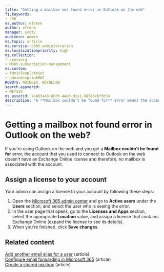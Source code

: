 ```yaml
---
title: "Getting a mailbox not found error in Outlook on the web"
f1.keywords:
- CSH
ms.author: efrene
author: efrene
manager: scotv
audience: Admin
ms.topic: article
ms.service: o365-administration
ms.localizationpriority: high
ms.collection:
- scotvorg
- M365-subscription-management
ms.custom: 
- AdminTemplateSet
- admindeeplinkMAC
ROBOTS: NOINDEX, NOFOLLOW
search.appverid:
- MET150
ms.assetid: 7e453a40-66df-44ab-92a1-96786cb7fb34
description: "A **Mailbox couldn't be found for** error means the account you used to connect to Outlook on the web doesn't have an Exchange Online license."
---
```


# Getting a mailbox not found error in Outlook on the web?

If you're using Outlook on the web and you get a  **Mailbox couldn't be found for**  error, the account that you used to connect to Outlook on the web doesn't have an Exchange Online license and therefore, no mailbox is associated with the account. 

## Assign a license to your account

Your admin can assign a license to your account by following these steps:

1. Open the  [Microsoft 365 admin center](https://admin.microsoft.com/adminportal/home#/homepage)  and go to  **Active users**  under the  **Users**  section, and select the user who is seeing the error.
1. In the user page that opens, go to the  **Licenses and Apps**  section, select the appropriate  **Location**  value, and assign a license that contains Exchange Online (expand the license to see its details). 
1. When you're finished, click  **Save changes**.

## Related content

[Add another email alias for a user](../email/add-another-email-alias-for-a-user.md) (article)\
[Configure email forwarding in Microsoft 365](../email/configure-email-forwarding.md) (article)\
[Create a shared mailbox](../email/create-a-shared-mailbox.md) (article)